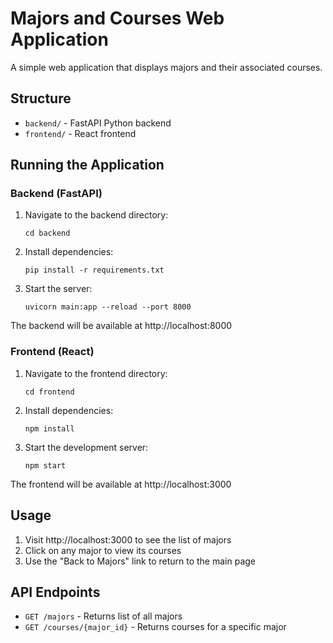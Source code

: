 # Majors and Courses Web Application

A simple web application that displays majors and their associated courses.

## Structure
- `backend/` - FastAPI Python backend
- `frontend/` - React frontend

## Running the Application

### Backend (FastAPI)
1. Navigate to the backend directory:
   ```
   cd backend
   ```

2. Install dependencies:
   ```
   pip install -r requirements.txt
   ```

3. Start the server:
   ```
   uvicorn main:app --reload --port 8000
   ```

The backend will be available at http://localhost:8000

### Frontend (React)
1. Navigate to the frontend directory:
   ```
   cd frontend
   ```

2. Install dependencies:
   ```
   npm install
   ```

3. Start the development server:
   ```
   npm start
   ```

The frontend will be available at http://localhost:3000

## Usage
1. Visit http://localhost:3000 to see the list of majors
2. Click on any major to view its courses
3. Use the "Back to Majors" link to return to the main page

## API Endpoints
- `GET /majors` - Returns list of all majors
- `GET /courses/{major_id}` - Returns courses for a specific major